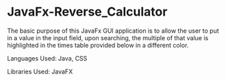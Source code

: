 # JavaFx-Reverse_Calculator
The basic purpose of this JavaFx GUI application is to allow the user to put in a value in the input field, upon searching, the multiple of that value is highlighted in the times table provided below in a different color.

Languages Used: Java, CSS

Libraries Used: JavaFX
